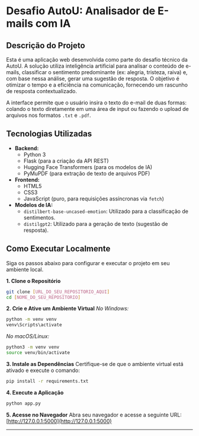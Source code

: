 # Desafio AutoU: Analisador de E-mails com IA

## Descrição do Projeto

Esta é uma aplicação web desenvolvida como parte do desafio técnico da AutoU. A solução utiliza inteligência artificial para analisar o conteúdo de e-mails, classificar o sentimento predominante (ex: alegria, tristeza, raiva) e, com base nessa análise, gerar uma sugestão de resposta. O objetivo é otimizar o tempo e a eficiência na comunicação, fornecendo um rascunho de resposta contextualizado.

A interface permite que o usuário insira o texto do e-mail de duas formas: colando o texto diretamente em uma área de input ou fazendo o upload de arquivos nos formatos `.txt` e `.pdf`.

## Tecnologias Utilizadas

* **Backend:**
    * Python 3
    * Flask (para a criação da API REST)
    * Hugging Face Transformers (para os modelos de IA)
    * PyMuPDF (para extração de texto de arquivos PDF)
* **Frontend:**
    * HTML5
    * CSS3
    * JavaScript (puro, para requisições assíncronas via `fetch`)
* **Modelos de IA:**
    * `distilbert-base-uncased-emotion`: Utilizado para a classificação de sentimentos.
    * `distilgpt2`: Utilizado para a geração de texto (sugestão de resposta).

## Como Executar Localmente

Siga os passos abaixo para configurar e executar o projeto em seu ambiente local.

**1. Clone o Repositório**
```bash
git clone [URL_DO_SEU_REPOSITORIO_AQUI]
cd [NOME_DO_SEU_REPOSITORIO]
```

**2. Crie e Ative um Ambiente Virtual**
*No Windows:*
```bash
python -m venv venv
venv\Scripts\activate
```
*No macOS/Linux:*
```bash
python3 -m venv venv
source venv/bin/activate
```

**3. Instale as Dependências**
Certifique-se de que o ambiente virtual está ativado e execute o comando:
```bash
pip install -r requirements.txt
```

**4. Execute a Aplicação**
```bash
python app.py
```

**5. Acesse no Navegador**
Abra seu navegador e acesse a seguinte URL:
[http://127.0.0.1:5000](http://127.0.0.1:5000)

---
